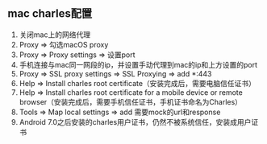 ## mac charles配置
1. 关闭mac上的网络代理
2. Proxy => 勾选macOS proxy
3. Proxy => Proxy settings => 设置port
4. 手机连接与mac同一网段的ip，并设置手动代理到mac的ip和上方设置的port
5. Proxy => SSL proxy settings => SSL Proxying => add *:443
6. Help => Install charles root certificate（安装完成后，需要电脑信任证书）
7. Help => Install charles root certificate for a mobile device or remote browser（安装完成后，需要手机信任证书，手机证书命名为Charles）
8. Tools => Map local settings => add 需要mock的url和response
9. Android 7.0之后安装的charles用户证书，仍然不被系统信任，安装成用户证书
